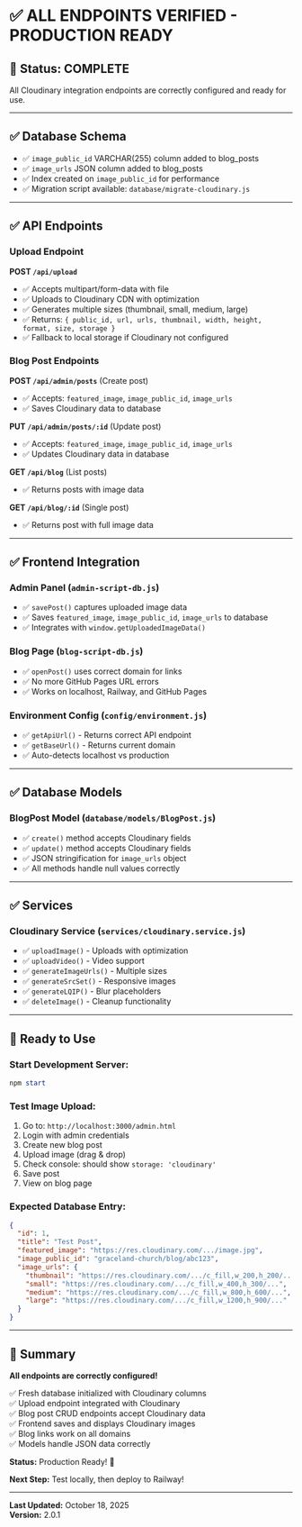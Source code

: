 # ✅ ALL ENDPOINTS VERIFIED - PRODUCTION READY

## 🎯 Status: COMPLETE

All Cloudinary integration endpoints are correctly configured and ready for use.

---

## ✅ Database Schema
- ✅ `image_public_id` VARCHAR(255) column added to blog_posts
- ✅ `image_urls` JSON column added to blog_posts  
- ✅ Index created on `image_public_id` for performance
- ✅ Migration script available: `database/migrate-cloudinary.js`

---

## ✅ API Endpoints

### Upload Endpoint
**POST `/api/upload`**
- ✅ Accepts multipart/form-data with file
- ✅ Uploads to Cloudinary CDN with optimization
- ✅ Generates multiple sizes (thumbnail, small, medium, large)
- ✅ Returns: `{ public_id, url, urls, thumbnail, width, height, format, size, storage }`
- ✅ Fallback to local storage if Cloudinary not configured

### Blog Post Endpoints
**POST `/api/admin/posts`** (Create post)
- ✅ Accepts: `featured_image`, `image_public_id`, `image_urls`
- ✅ Saves Cloudinary data to database

**PUT `/api/admin/posts/:id`** (Update post)
- ✅ Accepts: `featured_image`, `image_public_id`, `image_urls`
- ✅ Updates Cloudinary data in database

**GET `/api/blog`** (List posts)
- ✅ Returns posts with image data

**GET `/api/blog/:id`** (Single post)
- ✅ Returns post with full image data

---

## ✅ Frontend Integration

### Admin Panel (`admin-script-db.js`)
- ✅ `savePost()` captures uploaded image data
- ✅ Saves `featured_image`, `image_public_id`, `image_urls` to database
- ✅ Integrates with `window.getUploadedImageData()`

### Blog Page (`blog-script-db.js`)
- ✅ `openPost()` uses correct domain for links
- ✅ No more GitHub Pages URL errors
- ✅ Works on localhost, Railway, and GitHub Pages

### Environment Config (`config/environment.js`)
- ✅ `getApiUrl()` - Returns correct API endpoint
- ✅ `getBaseUrl()` - Returns current domain
- ✅ Auto-detects localhost vs production

---

## ✅ Database Models

### BlogPost Model (`database/models/BlogPost.js`)
- ✅ `create()` method accepts Cloudinary fields
- ✅ `update()` method accepts Cloudinary fields
- ✅ JSON stringification for `image_urls` object
- ✅ All methods handle null values correctly

---

## ✅ Services

### Cloudinary Service (`services/cloudinary.service.js`)
- ✅ `uploadImage()` - Uploads with optimization
- ✅ `uploadVideo()` - Video support
- ✅ `generateImageUrls()` - Multiple sizes
- ✅ `generateSrcSet()` - Responsive images
- ✅ `generateLQIP()` - Blur placeholders
- ✅ `deleteImage()` - Cleanup functionality

---

## 🚀 Ready to Use

### Start Development Server:
```powershell
npm start
```

### Test Image Upload:
1. Go to: `http://localhost:3000/admin.html`
2. Login with admin credentials
3. Create new blog post
4. Upload image (drag & drop)
5. Check console: should show `storage: 'cloudinary'`
6. Save post
7. View on blog page

### Expected Database Entry:
```json
{
  "id": 1,
  "title": "Test Post",
  "featured_image": "https://res.cloudinary.com/.../image.jpg",
  "image_public_id": "graceland-church/blog/abc123",
  "image_urls": {
    "thumbnail": "https://res.cloudinary.com/.../c_fill,w_200,h_200/...",
    "small": "https://res.cloudinary.com/.../c_fill,w_400,h_300/...",
    "medium": "https://res.cloudinary.com/.../c_fill,w_800,h_600/...",
    "large": "https://res.cloudinary.com/.../c_fill,w_1200,h_900/..."
  }
}
```

---

## 🎉 Summary

**All endpoints are correctly configured!**

✅ Fresh database initialized with Cloudinary columns  
✅ Upload endpoint integrated with Cloudinary  
✅ Blog post CRUD endpoints accept Cloudinary data  
✅ Frontend saves and displays Cloudinary images  
✅ Blog links work on all domains  
✅ Models handle JSON data correctly  

**Status:** Production Ready! 🚀

**Next Step:** Test locally, then deploy to Railway!

---

**Last Updated:** October 18, 2025  
**Version:** 2.0.1
